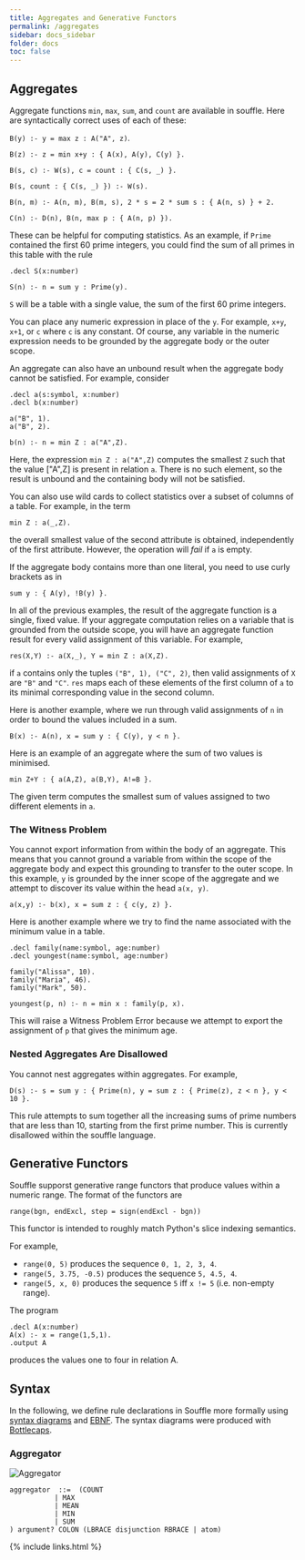 ```yaml
---
title: Aggregates and Generative Functors
permalink: /aggregates
sidebar: docs_sidebar
folder: docs
toc: false
---
```


## Aggregates 

Aggregate functions `min`, `max`, `sum`, and `count` are available in souffle. Here are syntactically correct uses of each of these:

`B(y) :- y = max z : A("A", z)`.

`B(z) :- z = min x+y : { A(x), A(y), C(y) }.`

`B(s, c) :- W(s), c = count : { C(s, _) }.`

`B(s, count : { C(s, _) }) :- W(s).`

`B(n, m) :- A(n, m), B(m, s), 2 * s = 2 * sum s : { A(n, s) } + 2. `

`C(n) :- D(n), B(n, max p : { A(n, p) }).`

These can be helpful for computing statistics. As an example, if `Prime` contained the first 60 prime integers, you could find the sum of all primes in this table with the rule

```
.decl S(x:number)

S(n) :- n = sum y : Prime(y).
```
`S` will be a table with a single value, the sum of the first 60 prime integers.

You can place any numeric expression in place of the `y`. For example, `x+y`, `x+1`, or `c` where `c` is any constant. Of course, any variable in the numeric expression needs to be grounded by the aggregate body or the outer scope.

An aggregate can also have an unbound result when the aggregate body cannot be satisfied. For example, consider

```
.decl a(s:symbol, x:number)
.decl b(x:number)

a("B", 1).
a("B", 2).

b(n) :- n = min Z : a("A",Z).
```
Here, the expression `min Z : a("A",Z)` computes the smallest `Z` such that the value ["A",Z] is present in relation `a`. There is no such element, so the result is unbound and the containing body will not be satisfied.

You can also use wild cards to collect statistics over a subset of columns of a table. For example, in the term 

```
min Z : a(_,Z).
```

the overall smallest value of the second attribute is obtained, independently of the first attribute. However, the operation will *fail* if `a` is empty. 

If the aggregate body contains more than one literal, you need to use curly brackets as in

```
sum y : { A(y), !B(y) }.
```

In all of the previous examples, the result of the aggregate function is a single, fixed value. If your aggregate computation relies on a variable that is grounded from the outside scope, you will have an aggregate function result for every valid assignment of this variable. For example,

```
res(X,Y) :- a(X,_), Y = min Z : a(X,Z).
```
if `a` contains only the tuples `("B", 1), ("C", 2)`, then valid assignments of `X` are `"B"` and `"C"`. `res` maps each of these elements of the first column of `a` to its minimal corresponding value in the second column.

Here is another example, where we run through valid assignments of `n` in order to bound the values included in a sum.
```
B(x) :- A(n), x = sum y : { C(y), y < n }. 

```
Here is an example of an aggregate where the sum of two values is minimised.
```
min Z+Y : { a(A,Z), a(B,Y), A!=B }.
```
The given term computes the smallest sum of values assigned to two different elements in `a`.

### The Witness Problem

You cannot export information from within the body of an aggregate. This means that you cannot ground a variable from within the scope of the aggregate body and expect this grounding to transfer to the outer scope. In this example, `y` is grounded by the inner scope of the aggregate and we attempt to discover its value within the head `a(x, y)`. 

```
a(x,y) :- b(x), x = sum z : { c(y, z) }.
```
Here is another example where we try to find the name associated with the minimum value in a table.

```
.decl family(name:symbol, age:number)
.decl youngest(name:symbol, age:number)

family("Alissa", 10).
family("Maria", 46).
family("Mark", 50).

youngest(p, n) :- n = min x : family(p, x).

```
This will raise a Witness Problem Error because we attempt to export the assignment of `p` that gives the minimum age.

### Nested Aggregates Are Disallowed

You cannot nest aggregates within aggregates. For example, 

```
D(s) :- s = sum y : { Prime(n), y = sum z : { Prime(z), z < n }, y < 10 }.
```
This rule attempts to sum together all the increasing sums of prime numbers that are less than 10, starting from the first prime number. This is currently disallowed within the souffle language.

## Generative Functors


Souffle supporst generative range functors that produce values within a numeric range. 
The format of the functors are 
```
range(bgn, endExcl, step = sign(endExcl - bgn))
```
This functor is intended to roughly match Python's slice indexing semantics.

For example, 
 - `range(0, 5)` produces the sequence `0, 1, 2, 3, 4`.
 - `range(5, 3.75, -0.5)` produces the sequence `5, 4.5, 4`.
 - `range(5, x, 0)` produces the sequence `5` iff `x != 5` (i.e. non-empty range).

The program
```
.decl A(x:number)
A(x) :- x = range(1,5,1). 
.output A
```
produces the values one to four in relation A. 

## Syntax 
In the following, we define rule declarations in Souffle more formally using [syntax diagrams](https://en.wikipedia.org/wiki/Syntax_diagram) and [EBNF](https://en.wikipedia.org/wiki/Extended_Backus–Naur_form). The syntax diagrams were produced with [Bottlecaps](https://www.bottlecaps.de/rr/ui).

### Aggregator

![Aggregator](https://souffle-lang.github.io/img/aggregator.svg)

```ebnf
aggregator  ::=  (COUNT
           | MAX
           | MEAN
           | MIN
           | SUM
) argument? COLON (LBRACE disjunction RBRACE | atom) 
```

{% include links.html %}
